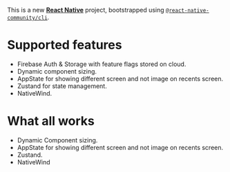 This is a new [**React Native**](https://reactnative.dev) project, bootstrapped using [`@react-native-community/cli`](https://github.com/react-native-community/cli).


# Supported features
- Firebase Auth & Storage with feature flags stored on cloud.
- Dynamic component sizing.
- AppState for showing different screen and not image on recents screen.
- Zustand for state management.
- NativeWind.

# What all works
- Dynamic Component sizing.
- AppState for showing different screen and not image on recents screen.
- Zustand.
- NativeWind